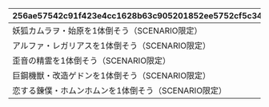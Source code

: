 |256ae57542c91f423e4cc1628b63c905201852ee5752cf5c34b2bb1d63718cb1|94c4454621f73db66e48b11019e755c1e1970c7833d148fe7908752f77e266a8|b775ff0a6bfb153dae2d1e41b459346b3f18f4db47e8fdfb6b5e52facfd5f490|c37727df73b436c3e101faade82b6bb655723b6912d0401d83d24b06c9afc6ab|fd3bb92e952d72b2230c3d57e37394c885c15e8f60ef5f29151227b3ad73ea67|0bc598b85b744630d8a8ae5a2cf4fcd04f8168ede0bad4161c8b976050fcd76a|8c8214fc2f68957f3b43b3d66b3ef9752721e5b9be774c03a99d515f22e5a37e|ff5865451e94c6d181669dcee76846412ae24961361ff703f189037ca059f396|5bee45aae91022204b751477abbf52f6d3de996d9f7a5ad4f6e74987956d3a23|5713faec1848bee1d5d0ace978c8176f77741791a436e03388a24694baf75b96|fc587ca6e87b149e7ac813fd1fb6bdf9bfa89684f2189739bc52994465a18c38|7fd41536369a57ed297a98190a560af9700a71ba76b073c4d568abd0a0e222f1|ed60d5af0bd92b37d88b454d261a3f2c8a3f62942686af53cc935aeb3e97137f|c1c35c06e0b70a96668e0a5a93b5507d6c1d127f5fbb557d3c1ad04159a4988b|5af46fd33296b470969217b1c7cdc12e3f974260de2beac4d5b5152b2a4c7b99|e160f5d9014d5b396d5401aef2894d5925d33f206ebd5d5a59bc94ef089e2e8c|a2102c65350a51a88aeebd01cff8bc1ca9051cbd3b5227dfe28e8a0b85f8fd6d|be5a3075205be8019fa580f78a2e962e4f51ae206ad882e2f77f91a6d7b9b8fe|98c8e58531453339e2268d048ed6c0e05221042d7fa771a3c85d2c52e6a8fad5|fdb6511c5dcce74192d4688f6acb073e67d484866dd858095c9e186dbe35f3bf|7a8687f0b4357eebee6abe50ae1706d80bb7b055fa9fb35e437030548e06602f|9741aef74e4be12492bc364f49dc00a0be09dcb7b12a7301b661b95fac1ccb02|
| --- | --- | --- | --- | --- | --- | --- | --- | --- | --- | --- | --- | --- | --- | --- | --- | --- | --- | --- | --- | --- | --- |
|妖狐カムラヲ・始原を1体倒そう（SCENARIO限定）|91002|8|11001348|9019|401|1|2025/01/31 12:00:00|15|10201|6115|100|2|1|102011|0|601|0|0|1|102011|4|
|アルファ・レガリアスを1体倒そう（SCENARIO限定）|91002|8|11001349|9028|402|1|2025/02/06 12:00:00|15|10201|6115|100|2|1|102012|0|601|0|0|1|102012|4|
|歪音の精霊を1体倒そう（SCENARIO限定）|91002|8|11001351|9011|401|1|2025/02/28 12:00:00|15|10202|6115|100|2|1|102021|0|601|0|0|0|102021|4|
|巨鋼機獣・改造ゲドンを1体倒そう（SCENARIO限定）|91002|8|11001352|9011|401|1|2025/03/31 12:00:00|15|10203|6115|100|2|1|102031|0|601|0|0|0|102031|4|
|恋する錬僕・ホムンホムンを1体倒そう（SCENARIO限定）|91002|8|11001354|9011|401|1|2025/04/30 12:00:00|15|10204|6115|100|2|1|102041|0|601|0|0|0|102041|4|